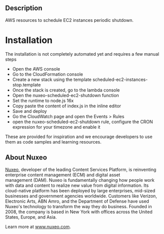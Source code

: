 ## Description

AWS resources to schedule EC2 instances periodic shutdown.

# Installation
The installation is not completely automated yet and requires a few manual steps

- Open the AWS console
- Go to the CloudFormation console
- Create a new stack using the template scheduled-ec2-instances-stop.template
- Once the stack is created, go to the lambda console
- Open the nuxeo-scheduled-ec2-shutdown function
- Set the runtime to node.js 16x
- Copy paste the content of index.js in the inline editor
- Save and deploy
- Go the CloudWatch page and open the Events > Rules
- open the nuxeo-scheduled-ec2-shutdown rule, configure the CRON expression for your timezone and enable it

These are provided for inspiration and we encourage developers to use them as code samples and learning resources.

## About Nuxeo
[Nuxeo](www.nuxeo.com), developer of the leading Content Services Platform, is reinventing enterprise content management (ECM) and digital asset management (DAM). Nuxeo is fundamentally changing how people work with data and content to realize new value from digital information. Its cloud-native platform has been deployed by large enterprises, mid-sized businesses and government agencies worldwide. Customers like Verizon, Electronic Arts, ABN Amro, and the Department of Defense have used Nuxeo's technology to transform the way they do business. Founded in 2008, the company is based in New York with offices across the United States, Europe, and Asia.

Learn more at www.nuxeo.com.
